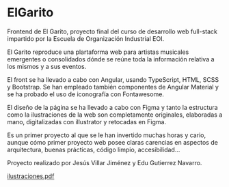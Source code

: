 # ElGarito
 Frontend de El Garito, proyecto final del curso de desarrollo web full-stack impartido por la Escuela de Organización Industrial EOI.
 
 El Garito reproduce una plartaforma web para artistas musicales emergentes o consolidados dónde se reúne toda la información relativa a los mismos y a sus eventos.
 
 El front se ha llevado a cabo con Angular, usando TypeScript, HTML, SCSS y Bootstrap.
 Se han empleado también componentes de Angular Material y se ha probado el uso de iconografía con Fontawesome.
 
 El diseño de la página se ha llevado a cabo con Figma y tanto la estructura como la ilustraciones de la web son completamente originales, elaboradas a mano, digitalizadas con illustrator y retocadas en Figma.
 
 Es un primer proyecto al que se le han invertido muchas horas y cario, aunque cómo primer proyecto web posee claras carencias en aspectos de arquitectura, buenas prácticas, código limpio, accesibilidad...
 
 Proyecto realizado por Jesús Villar Jiménez y Edu Gutierrez Navarro.

[ilustraciones.pdf](https://github.com/Callm3thebreeze/El-Garito/files/7516658/ilustraciones.pdf)
